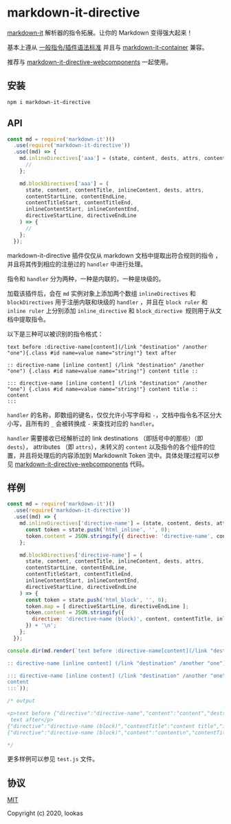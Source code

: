 # markdown-it-directive

[markdown-it](https://github.com/markdown-it/markdown-it) 解析器的指令拓展。让你的 Markdown 变得强大起来！

基本上遵从 [一般指令/插件语法标准](https://talk.commonmark.org/t/generic-directives-plugins-syntax/444) 并且与 [markdown-it-container](https://github.com/markdown-it/markdown-it-container) 兼容。

推荐与 [markdown-it-directive-webcomponents](https://github.com/hilookas/markdown-it-directive-webcomponents) 一起使用。

## 安装

`npm i markdown-it-directive`

## API

```javascript
const md = require('markdown-it')()
  .use(require('markdown-it-directive'))
  .use((md) => {
    md.inlineDirectives['aaa'] = (state, content, dests, attrs, contentStart, contentEnd, directiveStart, directiveEnd) => {
      //
    };

    md.blockDirectives['aaa'] = (
      state, content, contentTitle, inlineContent, dests, attrs,
      contentStartLine, contentEndLine,
      contentTitleStart, contentTitleEnd,
      inlineContentStart, inlineContentEnd,
      directiveStartLine, directiveEndLine
    ) => {
      //
    };
  });
```

markdown-it-directive 插件仅仅从 markdown 文档中提取出符合规则的指令 ，并且将其传到相应的注册过的 `handler` 中进行处理。

指令和 `handler` 分为两种，一种是内联的，一种是块级的。

加载该插件后，会在 `md` 实例对象上添加两个数组 `inlineDirectives` 和 `blockDirectives` 用于注册内联和块级的 `handler` ，并且在 `block ruler` 和 `inline ruler` 上分别添加 `inline_directive` 和 `block_directive `规则用于从文档中提取指令。

以下是三种可以被识别的指令格式：

```text
text before :directive-name[content](/link "destination" /another "one"){.class #id name=value name="string!"} text after

:: directive-name [inline content] (/link "destination" /another "one") {.class #id name=value name="string!"} content title ::

::: directive-name [inline content] (/link "destination" /another "one") {.class #id name=value name="string!"} content title ::
content
:::
```

`handler` 的名称，即数组的键名，仅仅允许小写字母和 `-`，文档中指令名不区分大小写，且所有的 `_` 会被转换成 `-` 来查找对应的 `handler`。

`handler` 需要接收已经解析过的 link destinations （即括号中的那些）（即 `dests`）， attributes （即 `attrs`），未转义的 `content` 以及指令的各个组件的位置，并且将处理后的内容添加到 MarkdownIt Token 流中。具体处理过程可以参见 [markdown-it-directive-webcomponents](https://github.com/hilookas/markdown-it-directive-webcomponents) 代码。

## 样例

```javascript
const md = require('markdown-it')()
  .use(require('markdown-it-directive'))
  .use((md) => {
    md.inlineDirectives['directive-name'] = (state, content, dests, attrs, contentStart, contentEnd, directiveStart, directiveEnd) => {
      const token = state.push('html_inline', '', 0);
      token.content = JSON.stringify({ directive: 'directive-name', content, dests, attrs }) + '\n';
    };

    md.blockDirectives['directive-name'] = (
      state, content, contentTitle, inlineContent, dests, attrs,
      contentStartLine, contentEndLine,
      contentTitleStart, contentTitleEnd,
      inlineContentStart, inlineContentEnd,
      directiveStartLine, directiveEndLine
    ) => {
      const token = state.push('html_block', '', 0);
      token.map = [ directiveStartLine, directiveEndLine ];
      token.content = JSON.stringify({
        directive: 'directive-name (block)', content, contentTitle, inlineContent, dests, attrs,
      }) + '\n';
    };
  });

console.dir(md.render(`text before :directive-name[content](/link "destination" /another "one"){.class #id name=value name="string!"} text after

:: directive-name [inline content] (/link "destination" /another "one") {.class #id name=value name="string!"} content title ::

::: directive-name [inline content] (/link "destination" /another "one") {.class #id name=value name="string!"} content title ::
content
:::`));

/* output

<p>text before {"directive":"directive-name","content":"content","dests":[["link","/link"],["string","destination"],["link","/another"],["string","one"]],"attrs":{"class":"class","id":"id","name":["value","string!"]}}
 text after</p>
{"directive":"directive-name (block)","contentTitle":"content title","inlineContent":"inline content","dests":[["link","/link"],["string","destination"],["link","/another"],["string","one"]],"attrs":{"class":"class","id":"id","name":["value","string!"]}}
{"directive":"directive-name (block)","content":"content\n","contentTitle":"content title","inlineContent":"inline content","dests":[["link","/link"],["string","destination"],["link","/another"],["string","one"]],"attrs":{"class":"class","id":"id","name":["value","string!"]}}

*/
```

更多样例可以参见 `test.js` 文件。

## 协议

[MIT](http://opensource.org/licenses/MIT)

Copyright (c) 2020, lookas